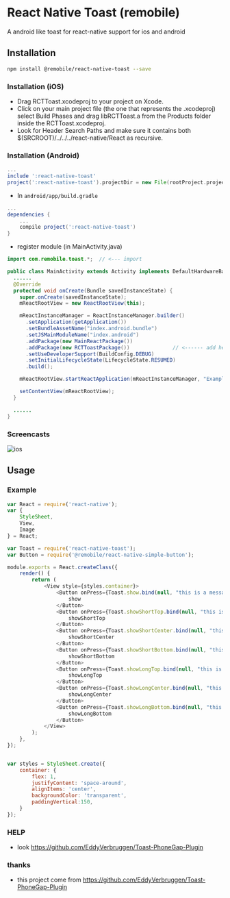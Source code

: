 # React Native Toast (remobile)
A android like toast for react-native support for ios and android

## Installation
```sh
npm install @remobile/react-native-toast --save
```

### Installation (iOS)
* Drag RCTToast.xcodeproj to your project on Xcode.
* Click on your main project file (the one that represents the .xcodeproj) select Build Phases and drag libRCTToast.a from the Products folder inside the RCTToast.xcodeproj.
* Look for Header Search Paths and make sure it contains both $(SRCROOT)/../../../react-native/React as recursive.

### Installation (Android)
```gradle
...
include ':react-native-toast'
project(':react-native-toast').projectDir = new File(rootProject.projectDir, '../node_modules/react-native-toast/android')
```

* In `android/app/build.gradle`

```gradle
...
dependencies {
    ...
    compile project(':react-native-toast')
}
```

* register module (in MainActivity.java)

```java
import com.remobile.toast.*;  // <--- import

public class MainActivity extends Activity implements DefaultHardwareBackBtnHandler {
  ......
  @Override
  protected void onCreate(Bundle savedInstanceState) {
    super.onCreate(savedInstanceState);
    mReactRootView = new ReactRootView(this);

    mReactInstanceManager = ReactInstanceManager.builder()
      .setApplication(getApplication())
      .setBundleAssetName("index.android.bundle")
      .setJSMainModuleName("index.android")
      .addPackage(new MainReactPackage())
      .addPackage(new RCTToastPackage())              // <------ add here
      .setUseDeveloperSupport(BuildConfig.DEBUG)
      .setInitialLifecycleState(LifecycleState.RESUMED)
      .build();

    mReactRootView.startReactApplication(mReactInstanceManager, "ExampleRN", null);

    setContentView(mReactRootView);
  }

  ......
}
```

### Screencasts
![ios](https://github.com/remobile/react-native-toast/blob/master/screencasts/ios.gif)

## Usage

### Example
```js
var React = require('react-native');
var {
    StyleSheet,
    View,
    Image
} = React;

var Toast = require('react-native-toast');
var Button = require('@remobile/react-native-simple-button');

module.exports = React.createClass({
    render() {
        return (
            <View style={styles.container}>
                <Button onPress={Toast.show.bind(null, "this is a message")}>
                    show
                </Button>
                <Button onPress={Toast.showShortTop.bind(null, "this is a message")}>
                    showShortTop
                </Button>
                <Button onPress={Toast.showShortCenter.bind(null, "this is a message")}>
                    showShortCenter
                </Button>
                <Button onPress={Toast.showShortBottom.bind(null, "this is a message")}>
                    showShortBottom
                </Button>
                <Button onPress={Toast.showLongTop.bind(null, "this is a message")}>
                    showLongTop
                </Button>
                <Button onPress={Toast.showLongCenter.bind(null, "this is a message")}>
                    showLongCenter
                </Button>
                <Button onPress={Toast.showLongBottom.bind(null, "this is a message")}>
                    showLongBottom
                </Button>
            </View>
        );
    },
});


var styles = StyleSheet.create({
    container: {
        flex: 1,
        justifyContent: 'space-around',
        alignItems: 'center',
        backgroundColor: 'transparent',
        paddingVertical:150,
    }
});
```

### HELP
* look https://github.com/EddyVerbruggen/Toast-PhoneGap-Plugin


### thanks
* this project come from https://github.com/EddyVerbruggen/Toast-PhoneGap-Plugin
